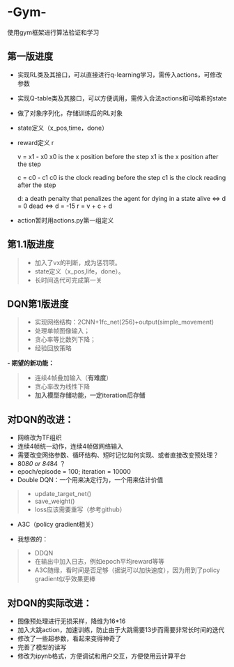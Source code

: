 # -Gym-
使用gym框架进行算法验证和学习
## 第一版进度
- 实现RL类及其接口，可以直接进行q-learning学习，需传入actions，可修改参数
- 实现Q-table类及其接口，可以方便调用，需传入合法actions和可哈希的state
- 做了对象序列化，存储训练后的RL对象
- state定义（x_pos,time，done）
- reward定义 r
 
    v = x1 - x0
    x0 is the x position before the step
    x1 is the x position after the step

    c = c0 - c1
    c0 is the clock reading before the step
    c1 is the clock reading after the step

    d: a death penalty that penalizes the agent for dying in a state
    alive ⇔ d = 0
    dead ⇔ d = -15
    r = v + c + d
- action暂时用actions.py第一组定义

## 第1.1版进度
> * 加入了vx的判断，成为惩罚项。
> * state定义（x_pos,life，done）。
> * 长时间迭代可完成第一关


## DQN第1版进度
> * 实现网络结构：2CNN+1fc_net(256)+output(simple_movement)
> * 处理单帧图像输入；
> * 贪心率等比数列下降；
> * 经验回放策略

**- 期望的新功能：**
> * 连续4帧叠加输入（**有难度**）
> * 贪心率改为线性下降
> * **加入模型存储功能，一定iteration后存储**

## 对DQN的改进：
 - 网络改为TF组织
 - 连续4帧统一动作，连续4帧做网络输入
 - 需要改变网络参数、循环结构、短时记忆如何实现、或者直接改变预处理？
 - 80*80 or 84*84 ？
 - epoch/episode = 100; iteration = 10000
 - Double DQN：一个用来决定行为，一个用来估计价值
 > * update_target_net()
 > * save_weight()
 > * loss应该需要重写（参考github）
 - A3C（policy gradient相关）
 
 - 我想做的：
 > * DDQN
 > * 在输出中加入日志，例如epoch平均reward等等
 > * A3C随缘，看时间是否足够（据说可以加快速度），因为用到了policy gradient似乎效果更棒
 
 
## 对DQN的实际改进：
 - 图像预处理进行无损采样，降维为16*16
 - 加入大跳action，加速训练，防止由于大跳需要13步而需要非常长时间的迭代
 - 修改了一些超参数，看起来变得神奇了
 - 完善了模型的读写
 - 修改为ipynb格式，方便调试和用户交互，方便使用云计算平台
